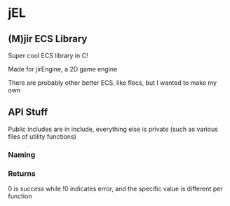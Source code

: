 # jEL
## (M)jir ECS Library

Super cool ECS library in C!

Made for jirEngine, a 2D game engine

There are probably other better ECS, like flecs, but I wanted to make my own

## API Stuff
Public includes are in include, everything else is private (such as various files of utility functions)

### Naming
### Returns
0 is success while !0 indicates error, and the specific value is different per function
